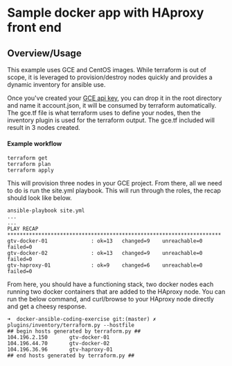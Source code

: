 # Sample docker app with HAproxy front end

## Overview/Usage

This example uses GCE and CentOS images. While terraform is out of scope, it is leveraged to provision/destroy nodes quickly and provides a dynamic inventory for ansible use.

Once you've created your [GCE api key](https://support.google.com/cloud/answer/6158862#service-accounts), you can drop it in the root directory and name it account.json, it will be consumed by terraform automatically. The gce.tf file is what terraform uses to define your nodes, then the inventory plugin is used for the terraform output. The gce.tf included will result in 3 nodes created.



#### Example workflow

```
terraform get
terraform plan
terraform apply
```

This will provision three nodes in your GCE project. From there, all we need to do is run the site.yml playbook. This will run through the roles, the recap should look like below.

```
ansible-playbook site.yml
...
...
PLAY RECAP *********************************************************************
gtv-docker-01              : ok=13   changed=9    unreachable=0    failed=0
gtv-docker-02              : ok=13   changed=9    unreachable=0    failed=0
gtv-haproxy-01             : ok=9    changed=6    unreachable=0    failed=0
```

From here, you should have a functioning stack, two docker nodes each running two docker containers that are added to the HAproxy node. You can run the below command, and curl/browse to your HAproxy node directly and get a cheesy response.

```
➜  docker-ansible-coding-exercise git:(master) ✗ plugins/inventory/terraform.py --hostfile
## begin hosts generated by terraform.py ##
104.196.2.150   	gtv-docker-01
104.196.44.70   	gtv-docker-02
104.196.36.96   	gtv-haproxy-01
## end hosts generated by terraform.py ##
```
